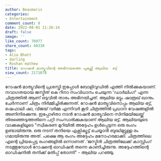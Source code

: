 ```yaml
---
author: Beaumaris
categories:
- Entertainment
comment_count: 0
date: 2022-08-01 11:26:14
draft: false
image: ''
like_count: 70977
share_count: 40338
tags:
- Alia Bhatt
- darling
- Roshan mathew
title: റോഷൻ മാത്യുവിന്റെ അഭിനയത്തെ പുകഴ്ത്തി ആലിയ  ഭട്ട്
view_count: 2171078
---
```


റോഷൻ മാത്യുവിന്റെ പ്രശസ്തി ഇപ്പോൾ ബോളിവുഡിൽ എത്തി നിൽക്കുകയാണ്. നവാ​ഗതയായ ജസ്മീത് കെ റീനാ സംവിധാനം ചെയുന്ന 'ഡാർലിംഗ്' എന്ന ചിത്രത്തിൽ ആണ് ഒടുവിൽ താരം അഭിനയിച്ചത്. ആലിയ ഭട്ടും ഷാരൂഖ് ഖാനും ചേർന്നാണ് ചിത്രം നിർമ്മിച്ചിരിക്കുന്നത്. റോഷൻ മാത്യുവിനൊപ്പം ആലിയ ഭട്ട്, ഷെഫാലി ഷാ, വിജയ് വർമ്മ എന്നിവർ കൂടി ചിത്രത്തിൽ പ്രധാന വേഷങ്ങളിൽ അണിനിരക്കുന്നു. ഇപ്പോഴിതാ നടൻ റോഷൻ മാത്യുവിനെ സിനിമയിലേയ്ക്ക് തിരഞ്ഞെടുത്തതിനെ പറ്റി സംസാരിക്കുകയാണ് ആലിയ ഭട്ട്. ആലിയയുടെ വാക്കുകളിലൂടെ "സ്വീകരണ മുറിയിൽ അദ്ദേഹം ഉൾപ്പെടുന്ന ഒരു രം​ഗം ഉണ്ടായിരുന്നു. ഒരു നടന് തനിയെ എക്സിക്യൂട്ട് ചെയ്യാൻ‌ ബുദ്ധിമുട്ടുള്ള രം​ഗമായിരുന്നു അത്. പക്ഷെ ആ രംഗം അദ്ദേഹം മനോഹരമാക്കി. ചിത്രത്തിലെ എന്റെ പ്രിയപ്പെട്ട രം​ഗങ്ങളിൽ ഒന്നാണത് .‘ജസ്മിൻ ചിത്രത്തിലേക്ക് കാസ്റ്റിം​ഗ് നടത്തുമ്പോൾ റോഷന്റെ ഓഡിഷൻ തന്നെ കാണിച്ചിരുന്നു. അദ്ദേഹത്തിന്റെ ഓഡിഷനിൽ തനിക്ക് മതിപ്പ് തോന്നി" - ആലിയ പറഞ്ഞു.